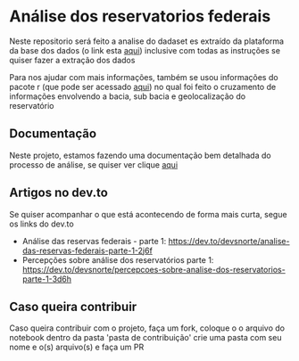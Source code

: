# Análise dos reservatorios federais

Neste repositorio será feito a analise do dadaset es
extraído da plataforma da base dos dados (o link esta [aqui](https://basedosdados.org/dataset/fc7e9d13-714d-42c1-8986-bd2a3108e208?table=31415e13-ba3d-4fe0-ba27-0242ee076f7f)) inclusive com todas as instruções se quiser fazer a extração dos dados

Para nos ajudar com mais informações, também se usou informações do pacote r (que pode ser acessado [aqui](https://github.com/brunomioto/reservatoriosBR)) no qual foi feito o cruzamento de informações envolvendo a bacia, sub bacia e geolocalização do reservatório

## Documentação

Neste projeto, estamos fazendo uma documentação bem detalhada do processo de análise, se quiser ver clique [aqui](https://flint-texture-e2f.notion.site/An-lise-de-recursos-h-dricos-6d430a9618054bc1b8cd6f213cad6e3c)

## Artigos no dev.to

Se quiser acompanhar o que está acontecendo de forma mais curta, segue os links do dev.to

- Análise das reservas federais - parte 1: https://dev.to/devsnorte/analise-das-reservas-federais-parte-1-2j6f
- Percepções sobre análise dos reservatórios parte 1: https://dev.to/devsnorte/percepcoes-sobre-analise-dos-reservatorios-parte-1-3d6h

## Caso queira contribuir

Caso queira contribuir com o projeto, faça um fork, coloque o o arquivo do notebook dentro da pasta 'pasta de contribuição' crie uma pasta com seu nome e o(s) arquivo(s) e faça um PR
